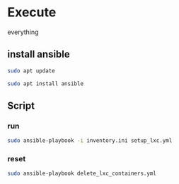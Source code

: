# Execute

everything

## install ansible

```bash
sudo apt update
```

```bash
sudo apt install ansible
```

## Script

### run

```bash
sudo ansible-playbook -i inventory.ini setup_lxc.yml
```

### reset

```bash
sudo ansible-playbook delete_lxc_containers.yml
```
